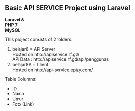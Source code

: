 ## Basic API SERVICE Project using Laravel

<b>Laravel 8</b> <br>
<b>PHP 7</b> <br>
<b>MySQL</b> <br>

This project consists of 2 folders: <br>
<ol>
    <li>
        belajar8 = API Server <br>
        Hosted on http://apiservice.rf.gd/ <br>
        API Data : http://apiservice.rf.gd/api/penggunas <br>
    </li>
    <li>
        belajar8A = Client <br>
        Hosted on http://api-service.epizy.com/ <br>
    </li>
</ol>

Table Columns:
* ID
* Nama
* Umur
* Foto (Link)
